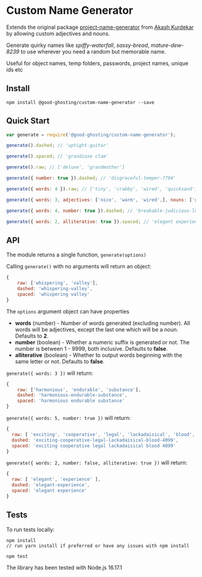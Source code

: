 # Custom Name Generator
Extends the original package [project-name-generator](https://github.com/aceakash/project-name-generator) from [Akash Kurdekar](https://github.com/aceakash) by allowing custom adjectives and nouns.

Generate quirky names like *spiffy-waterfall*, *sassy-bread*, *mature-dew-8239* to use wherever you need a random but memorable name.

Useful for object names, temp folders, passwords, project names, unique ids etc

## Install
`npm install @good-ghosting/custom-name-generator --save`

## Quick Start
```javascript
var generate = require('@good-ghosting/custom-name-generator');

generate().dashed; // 'uptight-guitar'

generate().spaced; // 'grandiose clam'

generate().raw; // ['deluxe', 'grandmother']

generate({ number: true }).dashed; // 'disgraceful-temper-7794'

generate({ words: 4 }).raw; // ['tiny', 'crabby', 'wired', 'quicksand']

generate({ words: 3, adjectives: ['nice', 'warm', 'wired',], nouns: ['guitar', 'beach'] }).raw; // ['nice', 'wired', 'guitar']

generate({ words: 4, number: true }).dashed; // 'breakable-judicious-luxuriant-tax-3931'

generate({ words: 2, alliterative: true }).spaced; // 'elegant experience'

```


## API
The module returns a single function, `generate(options)`

Calling `generate()` with no arguments will return an object:
```javascript
{
    raw: ['whispering', 'valley'],
    dashed: 'whispering-valley',
    spaced: 'whispering valley'
}
```

The `options` argument object can have properties

* **words** (number) - Number of words generated (excluding number). All words will be adjectives, except the last one which will be a noun. Defaults to **2**.
* **number** (boolean) - Whether a numeric suffix is generated or not. The number is between 1 - 9999, both inclusive. Defaults to **false**.
* **alliterative** (boolean) - Whether to output words beginning with the same letter or not. Defaults to **false**.

`generate({ words: 3 })` will return:
```javascript
{
    raw: ['harmonious', 'endurable', 'substance'],
    dashed: 'harmonious-endurable-substance',
    spaced: 'harmonious endurable substance'
}
```

`generate({ words: 5, number: true })` will return:
```javascript
{
  raw: [ 'exciting', 'cooperative', 'legal', 'lackadaisical', 'blood', 4099 ],
  dashed: 'exciting-cooperative-legal-lackadaisical-blood-4099',
  spaced: 'exciting cooperative legal lackadaisical blood 4099'
}
```

`generate({ words: 2, number: false, alliterative: true })` will return:
```javascript
{
  raw: [ 'elegant', 'experience' ],
  dashed: 'elegant-experience',
  spaced: 'elegant experience'
}
```

## Tests
To run tests locally:
```
npm install
// run yarn install if preferred or have any issues with npm install

npm test
```

The library has been tested with Node.js 16.17.1
